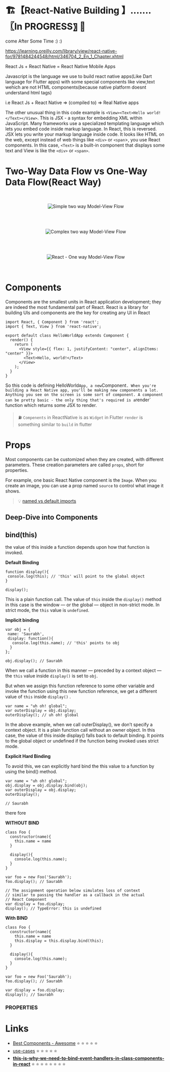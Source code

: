 # 🏗️【React-Native Building 】.......〖In PROGRESS〗 🚧

come After Some Time :) :)

https://learning.oreilly.com/library/view/react-native-for/9781484244548/html/346704_2_En_1_Chapter.xhtml

React Js + React Native = React Native Mobile Apps

Javascript is the language we use to build react native apps(Like Dart language for Flutter apps) with some special components like view,text wehich are not HTML components(because native platform doesnt understand html tags)

i.e React Js + React Native => (compiled to) => Real Native apps

The other unusual thing in this code example is `<View><Text>Hello world!</Text></View>`. This is JSX - a syntax for embedding XML within JavaScript. Many frameworks use a specialized templating language which lets you embed code inside markup language. In React, this is reversed. JSX lets you write your markup language inside code. It looks like HTML on the web, except instead of web things like `<div>` or `<span`>, you use React components. In this case, `<Text>` is a built-in component that displays some text and View is like the `<div>` or `<span>`.

# Two-Way Data Flow vs One-Way Data Flow(React Way)

<br>

<p align="center">
  <img src="../../PlayGround/ResourcesFiles/React-Native/_TwoWayDataFlow.png" alt="Simple two way Model-View Flow">
</p>

<br>

<br>

<p align="center">
  <img src="../../PlayGround/ResourcesFiles/React-Native/_TwoWayDataFlow_Complex.png" alt="Complex two way Model-View Flow">
</p>

<br>

<br>

<p align="center">
  <img src="../../PlayGround/ResourcesFiles/React-Native/_OneWayDataFlow_Complex.png" alt="React - One way Model-View Flow">
</p>

<br>

# Components

Components are the smallest units in React application development; they are indeed the most fundamental part of React. React is a library for building UIs and components are the key for creating any UI in React

```
import React, { Component } from 'react';
import { Text, View } from 'react-native';

export default class HelloWorldApp extends Component {
  render() {
    return (
      <View style={{ flex: 1, justifyContent: "center", alignItems: "center" }}>
        <Text>Hello, world!</Text>
      </View>
    );
  }
}
```

So this code is defining HelloWorld`App, a new`Component`. When you're building a React Native app, you'll be making new components a lot. Anything you see on the screen is some sort of component. A component can be pretty basic - the only thing that's required is a`render` function which returns some JSX to render.

> :fuelpump: `Compenents` in ReactNative is as `Widget` in Flutter
> `render` is something similar to `build` in flutter

# Props

Most components can be customized when they are created, with different parameters. These creation parameters are called `props`, short for properties.

For example, one basic React Native component is the `Image`. When you create an image, you can use a prop named `source` to control what image it shows.

> :bulb: [named vs default imports](https://stackoverflow.com/questions/36795819/when-should-i-use-curly-braces-for-es6-import)

## Deep-Dive into Components

## bind(this)

the value of this inside a function depends upon how that function is invoked.

**Default Binding**

```
function display(){
 console.log(this); // 'this' will point to the global object
}

display();
```

This is a plain function call. The value of `this` inside the `display()` method in this case is the window — or the global — object in non-strict mode. In strict mode, the `this` value is `undefined`.

**Implicit binding**

```
var obj = {
 name: 'Saurabh',
 display: function(){
   console.log(this.name); // 'this' points to obj
  }
};

obj.display(); // Saurabh
```

When we call a function in this manner — preceded by a context object — the `this` value inside `display()` is set to `obj`.

But when we assign this function reference to some other variable and invoke the function using this new function reference, we get a different value of `this` inside `display()` .

```
var name = "uh oh! global";
var outerDisplay = obj.display;
outerDisplay(); // uh oh! global
```

In the above example, when we call outerDisplay(), we don’t specify a context object. It is a plain function call without an owner object. In this case, the value of this inside display() falls back to default binding. It points to the global object or undefined if the function being invoked uses strict mode.

**Explicit Hard Binding**

To avoid this, we can explicitly hard bind the this value to a function by using the bind() method.

```
var name = "uh oh! global";
obj.display = obj.display.bind(obj);
var outerDisplay = obj.display;
outerDisplay();

// Saurabh
```

there fore

**WITHOUT BIND**

```
class Foo {
  constructor(name){
    this.name = name
  }

  display(){
    console.log(this.name);
  }
}

var foo = new Foo('Saurabh');
foo.display(); // Saurabh

// The assignment operation below simulates loss of context
// similar to passing the handler as a callback in the actual
// React Component
var display = foo.display;
display(); // TypeError: this is undefined
```

**With BIND**

```
class Foo {
  constructor(name){
    this.name = name
    this.display = this.display.bind(this);
  }

  display(){
    console.log(this.name);
  }
}

var foo = new Foo('Saurabh');
foo.display(); // Saurabh

var display = foo.display;
display(); // Saurabh
```

### PROPERTIES

# Links

- [Best Components - Awesome](https://github.com/jondot/awesome-react-native#components) :star: :star: :star: :star: :star:
- [use-cases](https://github.com/react-native-community/lottie-react-native) :star: :star: :star: :star: :star:
- [**this-is-why-we-need-to-bind-event-handlers-in-class-components-in-react**](https://www.freecodecamp.org/news/this-is-why-we-need-to-bind-event-handlers-in-class-components-in-react-f7ea1a6f93eb/) :star: :star: :star: :star: :star: :star: :star: :star:
